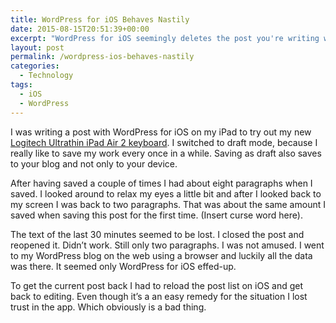 ```yaml
---
title: WordPress for iOS Behaves Nastily
date: 2015-08-15T20:51:39+00:00
excerpt: "WordPress for iOS seemingly deletes the post you're writing while you're writing it. But you can get it back if you're lucky."
layout: post
permalink: /wordpress-ios-behaves-nastily
categories:
  - Technology
tags:
  - iOS
  - WordPress
---
```

I was writing a post with WordPress for iOS on my iPad to try out my new [Logitech Ultrathin iPad Air 2 keyboard](https://www.logitech.com/en-us/product/ultrathin-keyboard-ipad). I switched to draft mode, because I really like to save my work every once in a while. Saving as draft also saves to your blog and not only to your device.

After having saved a couple of times I had about eight paragraphs when I saved. I looked around to relax my eyes a little bit and after I looked back to my screen I was back to two paragraphs. That was about the same amount I saved when saving this post for the first time. (Insert curse word here).

The text of the last 30 minutes seemed to be lost. I closed the post and reopened it. Didn’t work. Still only two paragraphs. I was not amused. I went to my WordPress blog on the web using a browser and luckily all the data was there. It seemed only WordPress for iOS effed-up.

To get the current post back I had to reload the post list on iOS and get back to editing. Even though it’s a an easy remedy for the situation I lost trust in the app. Which obviously is a bad thing.